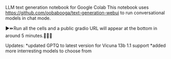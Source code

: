 LLM text generation notebook for Google Colab
This notebook uses https://github.com/oobabooga/text-generation-webui to run conversational models in chat mode.

▶⏩Run all the cells and a public gradio URL will appear at the bottom in around 5 minutes.🤞🐱‍👤

Updates:
*updated GPTQ to latest version for Vicuna 13b 1.1 support
*added more interresting models to choose from
